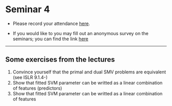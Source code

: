 # Seminar 4

* Please record your attendance [here](https://forms.office.com/Pages/ResponsePage.aspx?id=_epnVXfnpUKRu5RA_UO4k2iqStX41KNDpkUzhjwCGeNUN01TOTFTWVc0VTVMN0czNExWOUZCMVdZRi4u).

* If you would like to you may fill out an anonymous survey on the seminars; you can find the link [here](https://forms.office.com/Pages/ResponsePage.aspx?id=_epnVXfnpUKRu5RA_UO4k2iqStX41KNDpkUzhjwCGeNUQ0VBRVpOWFI3T1ZYR0hUR09TT0MzNUtQQi4u)
---

## Some exercises from the lectures

1. Convince yourself that the primal and dual SMV problems are equivalent (see ISLR 9.1.4-)
2. Show that fitted SVM parameter can be writted as a linear combination of features (predictors)
3. Show that fitted SVM parameter can be writted as a linear combination of features
